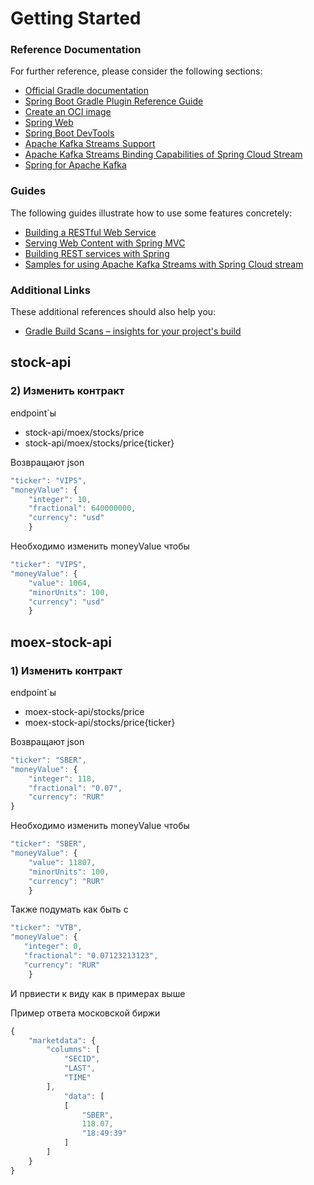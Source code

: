 # Getting Started

### Reference Documentation

For further reference, please consider the following sections:

* [Official Gradle documentation](https://docs.gradle.org)
* [Spring Boot Gradle Plugin Reference Guide](https://docs.spring.io/spring-boot/docs/2.7.0/gradle-plugin/reference/html/)
* [Create an OCI image](https://docs.spring.io/spring-boot/docs/2.7.0/gradle-plugin/reference/html/#build-image)
* [Spring Web](https://docs.spring.io/spring-boot/docs/2.7.0/reference/htmlsingle/#web)
* [Spring Boot DevTools](https://docs.spring.io/spring-boot/docs/2.7.0/reference/htmlsingle/#using.devtools)
* [Apache Kafka Streams Support](https://docs.spring.io/spring-kafka/docs/current/reference/html/#streams-kafka-streams)
* [Apache Kafka Streams Binding Capabilities of Spring Cloud Stream](https://docs.spring.io/spring-cloud-stream/docs/current/reference/htmlsingle/#_kafka_streams_binding_capabilities_of_spring_cloud_stream)
* [Spring for Apache Kafka](https://docs.spring.io/spring-boot/docs/2.7.0/reference/htmlsingle/#messaging.kafka)

### Guides

The following guides illustrate how to use some features concretely:

* [Building a RESTful Web Service](https://spring.io/guides/gs/rest-service/)
* [Serving Web Content with Spring MVC](https://spring.io/guides/gs/serving-web-content/)
* [Building REST services with Spring](https://spring.io/guides/tutorials/bookmarks/)
* [Samples for using Apache Kafka Streams with Spring Cloud stream](https://github.com/spring-cloud/spring-cloud-stream-samples/tree/master/kafka-streams-samples)

### Additional Links

These additional references should also help you:

* [Gradle Build Scans – insights for your project's build](https://scans.gradle.com#gradle)

## stock-api

### 2) Изменить контракт

endpoint`ы

* stock-api/moex/stocks/price
* stock-api/moex/stocks/price{ticker}

Возвращают json

```js
"ticker": "VIPS",
"moneyValue": {
    "integer": 10,
    "fractional": 640000000,
    "currency": "usd"
    }
```

Необходимо изменить moneyValue чтобы

```js
"ticker": "VIPS",
"moneyValue": {
    "value": 1064,
    "minorUnits": 100,
    "currency": "usd"
    }
```

## moex-stock-api

### 1) Изменить контракт

endpoint`ы

* moex-stock-api/stocks/price
* moex-stock-api/stocks/price{ticker}

Возвращают json

```js
"ticker": "SBER",
"moneyValue": {
    "integer": 118,
    "fractional": "0.07",
    "currency": "RUR"
}
```

Необходимо изменить moneyValue чтобы

```js
"ticker": "SBER",
"moneyValue": {
    "value": 11807,
    "minorUnits": 100,
    "currency": "RUR"
    }
```

Также подумать как быть с 
```js
"ticker": "VTB",
"moneyValue": {
   "integer": 0,
   "fractional": "0.07123213123",
   "currency": "RUR"
    }
```
И првиести  к  виду как в примерах выше

Пример ответа московской биржи

```js
{
    "marketdata": {
        "columns": [
            "SECID",
            "LAST",
            "TIME"
        ],
            "data": [
            [
                "SBER",
                118.07,
                "18:49:39"
            ]
        ]
    }
}
```
